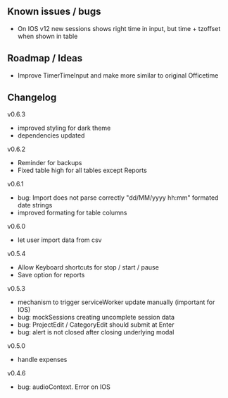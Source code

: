 ## Known issues / bugs
- On IOS v12 new sessions shows right time in input, but time + tzoffset when shown in table

## Roadmap / Ideas
- Improve TimerTimeInput and make more similar to original Officetime

## Changelog

v0.6.3
- improved styling for dark theme
- dependencies updated

v0.6.2
- Reminder for backups
- Fixed table high for all tables except Reports

v0.6.1
- bug: Import does not parse correctly "dd/MM/yyyy hh:mm" formated date strings
- improved formating for table columns

v0.6.0
- let user import data from csv

v0.5.4
- Allow Keyboard shortcuts for stop / start / pause
- Save option for reports

v0.5.3
- mechanism to trigger serviceWorker update manually (important for IOS)
- bug: mockSessions creating uncomplete session data
- bug: ProjectEdit / CategoryEdit should submit at Enter
- bug: alert is not closed after closing underlying modal

v0.5.0
- handle expenses

v0.4.6
- bug: audioContext. Error on IOS